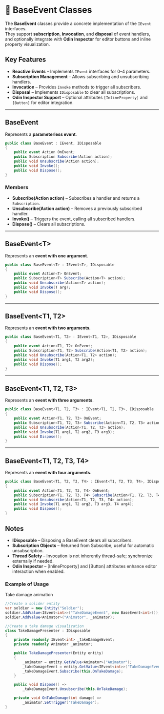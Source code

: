 # 🧩 BaseEvent Classes
The **BaseEvent** classes provide a concrete implementation of the `IEvent` interfaces.  
They support **subscription**, **invocation**, and **disposal** of event handlers, and optionally integrate with **Odin Inspector** for editor buttons and inline property visualization.
## Key Features
- **Reactive Events** – Implements `IEvent` interfaces for 0–4 parameters.
- **Subscription Management** – Allows subscribing and unsubscribing handlers.
- **Invocation** – Provides `Invoke` methods to trigger all subscribers.
- **Disposal** – Implements `IDisposable` to clear all subscriptions.
- **Odin Inspector Support** – Optional attributes `[InlineProperty]` and `[Button]` for editor integration.
---
## BaseEvent
Represents a **parameterless event**.
```csharp
public class BaseEvent : IEvent, IDisposable
{
    public event Action OnEvent;
    public Subscription Subscribe(Action action);
    public void Unsubscribe(Action action);
    public void Invoke();
    public void Dispose();
}
```
### Members

- **Subscribe(Action action)** – Subscribes a handler and returns a `Subscription`.
- **Unsubscribe(Action action)** – Removes a previously subscribed handler.
- **Invoke()** – Triggers the event, calling all subscribed handlers.
- **Dispose()** – Clears all subscriptions.
---
## BaseEvent&lt;T&gt;
Represents an **event with one argument**.

```csharp
public class BaseEvent<T> : IEvent<T>, IDisposable
{
    public event Action<T> OnEvent;
    public Subscription<T> Subscribe(Action<T> action);
    public void Unsubscribe(Action<T> action);
    public void Invoke(T arg);
    public void Dispose();
}
```
---
## BaseEvent<T1, T2>
Represents an **event with two arguments**.
```csharp
public class BaseEvent<T1, T2> : IEvent<T1, T2>, IDisposable
{
    public event Action<T1, T2> OnEvent;
    public Subscription<T1, T2> Subscribe(Action<T1, T2> action);
    public void Unsubscribe(Action<T1, T2> action);
    public void Invoke(T1 arg1, T2 arg2);
    public void Dispose();
}
```
---
## BaseEvent<T1, T2, T3>
Represents an **event with three arguments**.
```csharp
public class BaseEvent<T1, T2, T3> : IEvent<T1, T2, T3>, IDisposable
{
    public event Action<T1, T2, T3> OnEvent;
    public Subscription<T1, T2, T3> Subscribe(Action<T1, T2, T3> action);
    public void Unsubscribe(Action<T1, T2, T3> action);
    public void Invoke(T1 arg1, T2 arg2, T3 arg3);
    public void Dispose();
}
```
---
## BaseEvent<T1, T2, T3, T4>
Represents an **event with four arguments**.
```csharp
public class BaseEvent<T1, T2, T3, T4> : IEvent<T1, T2, T3, T4>, IDisposable
{
    public event Action<T1, T2, T3, T4> OnEvent;
    public Subscription<T1, T2, T3, T4> Subscribe(Action<T1, T2, T3, T4> action);
    public void Unsubscribe(Action<T1, T2, T3, T4> action);
    public void Invoke(T1 arg1, T2 arg2, T3 arg3, T4 arg4);
    public void Dispose();
}
```
## Notes
- **IDisposable** – Disposing a BaseEvent clears all subscribers.
- **Subscription Objects** – Returned from Subscribe, useful for automatic unsubscription.
- **Thread Safety** – Invocation is not inherently thread-safe; synchronize externally if needed.
- **Odin Inspector** – [InlineProperty] and [Button] attributes enhance editor interaction when enabled.
### Example of Usage
Take damage animation
```csharp
//Create a solider entity
var soldier = new Entity("Soldier");
soldier.AddValue<IEvent<int>>("TakeDamageEvent", new BaseEvent<int>());
soldier.AddValue<Animator>("Animator", _animator);
```
```csharp
//Create a take damage visualization
class TakeDamagePresenter : IDisposable
{
    private readonly IEvent<int> _takeDamageEvent;
    private readonly Animator _animator;

    public TakeDamagePresenter(Entity entity)
    {
        _animator = entity.GetValue<Animator>("Animator");
        _takeDamageEvent = entity.GetValue<IEvent<int>>("TakeDamageEvent");
        _takeDamageEvent.Subscribe(this.OnTakeDamage);
    }

    public void Dispose() =>
        _takeDamageEvent.Unsubscribe(this.OnTakeDamage);

    private void OnTakeDamage(int damage) =>
        _animator.SetTrigger("TakeDamage");
}
```